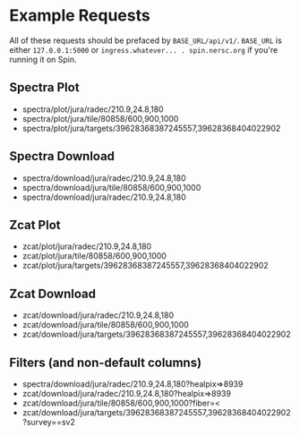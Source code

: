 # Example Requests

All of these requests should be prefaced by `BASE_URL/api/v1/`. `BASE_URL` is either `127.0.0.1:5000` or `ingress.whatever... . spin.nersc.org` if you're running it on Spin.

## Spectra Plot

- spectra/plot/jura/radec/210.9,24.8,180
- spectra/plot/jura/tile/80858/600,900,1000
- spectra/plot/jura/targets/39628368387245557,39628368404022902

## Spectra Download

- spectra/download/jura/radec/210.9,24.8,180
- spectra/download/jura/tile/80858/600,900,1000
- spectra/download/jura/radec/210.9,24.8,180

## Zcat Plot

- zcat/plot/jura/radec/210.9,24.8,180
- zcat/plot/jura/tile/80858/600,900,1000
- zcat/plot/jura/targets/39628368387245557,39628368404022902

## Zcat Download

- zcat/download/jura/radec/210.9,24.8,180
- zcat/download/jura/tile/80858/600,900,1000
- zcat/download/jura/targets/39628368387245557,39628368404022902

## Filters (and non-default columns)

- spectra/download/jura/radec/210.9,24.8,180?healpix=>8939
- zcat/download/jura/radec/210.9,24.8,180?healpix=>8939
- zcat/download/jura/tile/80858/600,900,1000?fiber=<
- zcat/download/jura/targets/39628368387245557,39628368404022902?survey==sv2
